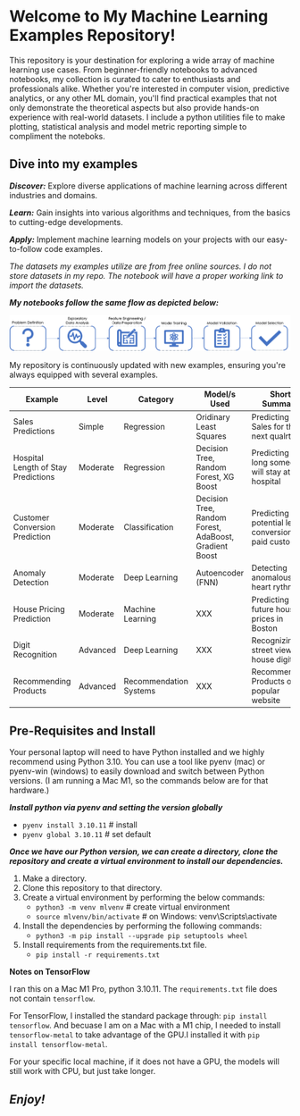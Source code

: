 # **Welcome to My Machine Learning Examples Repository!**

This repository is your destination for exploring a wide array of machine learning use cases. From beginner-friendly notebooks to advanced notebooks, my collection is curated to cater to enthusiasts and professionals alike. Whether you're interested in computer vision, predictive analytics, or any other ML domain, you'll find practical examples that not only demonstrate the theoretical aspects but also provide hands-on experience with real-world datasets. I include a python utilities file to make plotting, statistical analysis and model metric reporting simple to compliment the noteboks.

## **Dive into my examples**

***Discover:*** Explore diverse applications of machine learning across different industries and domains.

***Learn:*** Gain insights into various algorithms and techniques, from the basics to cutting-edge developments.

***Apply:*** Implement machine learning models on your projects with our easy-to-follow code examples.

*The datasets my examples utilize are from free online sources. I do not store datasets in my repo. The notebook will have a proper working link to import the datasets.* 

***My notebooks follow the same flow as depicted below:***

![Notebook ML Steps](./images/mlProcess.png "Flow")

My repository is continuously updated with new examples, ensuring you're always equipped with several examples. 


| Example | Level | Category | Model/s Used | Short Summary | Link |
|---------|-------|----------|--------------|---------------|------|
| Sales Predictions | Simple | Regression | Oridinary Least Squares | Predicting the Sales for the next qualrter | [Link](Regression-Sales-Prediction)|
| Hospital Length of Stay Predictions | Moderate | Regression | Decision Tree, Random Forest, XG Boost | Predicting how long someone will stay at the hospital | [Link](Regression-Hospital-LOS)|
| Customer Conversion Prediction | Moderate| Classification | Decision Tree, Random Forest, AdaBoost, Gradient Boost | Predicting potential lead conversion to paid customers | [Link](Classification-Customer-Conversion-Prediction) |
| Anomaly Detection | Moderate | Deep Learning | Autoencoder (FNN) | Detecting anomalous heart rythms | [Link](AnomalyDetection-HeartECG)
| House Pricing Prediction | Moderate | Machine Learning | XXX | Predicting the future house prices in Boston | [Link](MachineLearning-Housing-Price-Prediction) |
| Digit Recognition | Advanced | Deep Learning | XXX | Recognizing street view house digits | [Link](DeepLearning-Digit-Recognition)|
| Recommending Products | Advanced | Recommendation Systems | XXX | Recommending Products on a popular website | [Link](RecommendationSystems-Products) |


## **Pre-Requisites and Install**

Your personal laptop will need to have Python installed and we highly recommend using Python 3.10. You can use a tool like pyenv (mac) or pyenv-win (windows) to easily download and switch between Python versions. (I am running a Mac M1, so the commands below are for that hardware.)

***Install python via pyenv and setting the version globally***

- `pyenv install 3.10.11`  # install
- `pyenv global 3.10.11`  # set default

***Once we have our Python version, we can create a directory, clone the repository and create a virtual environment to install our dependencies.***

1. Make a directory.
2. Clone this repository to that directory. 
3. Create a virtual environment by performing the below commands:
   - `python3 -m venv mlvenv`  # create virtual environment
   - `source mlvenv/bin/activate`  # on Windows: venv\Scripts\activate
4. Install the dependencies by performing the following commands:
   - `python3 -m pip install --upgrade pip setuptools wheel`
5. Install requirements from the requirements.txt file.
   - `pip install -r requirements.txt`

**Notes on TensorFlow**

I ran this on a Mac M1 Pro, python 3.10.11.
The `requirements.txt` file does not contain `tensorflow`. 

For TensorFlow, I installed the standard package through: `pip install tensorflow`. And becuase I am on a Mac with a M1 chip, I needed to install `tensorflow-metal` to take advantage of the GPU.I installed it with `pip install tensorflow-metal`.

For your specific local machine, if it does not have a GPU, the models will still work with CPU, but just take longer.


## ***Enjoy!***